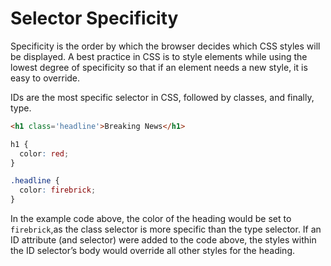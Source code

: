 # Selector Specificity

Specificity is the order by which the browser decides which CSS styles will be displayed. A best practice in CSS is to style elements while using the lowest degree of specificity so that if an element needs a new style, it is easy to override.

IDs are the most specific selector in CSS, followed by classes, and finally, type.

```html
<h1 class='headline'>Breaking News</h1>
```

```css
h1 {
  color: red;
}

.headline {
  color: firebrick;
}
```

In the example code above, the color of the heading would be set to `firebrick`,as the class selector is more specific than the type selector. If an ID attribute (and selector) were added to the code above, the styles within the ID selector’s body would override all other styles for the heading.